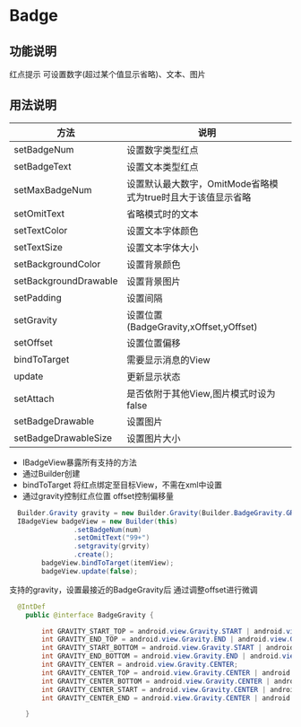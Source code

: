 # Badge

## 功能说明
红点提示 可设置数字(超过某个值显示省略)、文本、图片

## 用法说明
方法|说明
---|---
setBadgeNum|设置数字类型红点
setBadgeText|设置文本类型红点
setMaxBadgeNum|设置默认最大数字，OmitMode省略模式为true时且大于该值显示省略
setOmitText|省略模式时的文本
setTextColor|设置文本字体颜色
setTextSize|设置文本字体大小
setBackgroundColor|设置背景颜色
setBackgroundDrawable|设置背景图片
setPadding|设置间隔
setGravity|设置位置 (BadgeGravity,xOffset,yOffset)
setOffset|设置位置偏移
bindToTarget|需要显示消息的View
update|更新显示状态
setAttach|是否依附于其他View,图片模式时设为false
setBadgeDrawable|设置图片
setBadgeDrawableSize|设置图片大小

- IBadgeView暴露所有支持的方法
- 通过Builder创建
- bindToTarget 将红点绑定至目标View，不需在xml中设置
- 通过gravity控制红点位置 offset控制偏移量

```java
  Builder.Gravity gravity = new Builder.Gravity(Builder.BadgeGravity.GRAVITY_CENTER_TOP, ScreenUtil.dp2px(12), ScreenUtil.dp2px(2));
  IBadgeView badgeView = new Builder(this)
                .setBadgeNum(num)
                .setOmitText("99+")
                .setgravity(grvity)
                .create();
        badgeView.bindToTarget(itemView);
        badgeView.update(false);
```


支持的gravity，设置最接近的BadgeGravity后 通过调整offset进行微调

```java
  @IntDef
    public @interface BadgeGravity {

        int GRAVITY_START_TOP = android.view.Gravity.START | android.view.Gravity.TOP;
        int GRAVITY_END_TOP = android.view.Gravity.END | android.view.Gravity.TOP;
        int GRAVITY_START_BOTTOM = android.view.Gravity.START | android.view.Gravity.BOTTOM;
        int GRAVITY_END_BOTTOM = android.view.Gravity.END | android.view.Gravity.BOTTOM;
        int GRAVITY_CENTER = android.view.Gravity.CENTER;
        int GRAVITY_CENTER_TOP = android.view.Gravity.CENTER | android.view.Gravity.TOP;
        int GRAVITY_CENTER_BOTTOM = android.view.Gravity.CENTER | android.view.Gravity.BOTTOM;
        int GRAVITY_CENTER_START = android.view.Gravity.CENTER | android.view.Gravity.START;
        int GRAVITY_CENTER_END = android.view.Gravity.CENTER | android.view.Gravity.END;

    }
```

